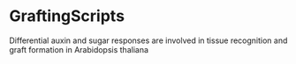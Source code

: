 # GraftingScripts
Differential auxin and sugar responses are involved in tissue recognition and graft formation in Arabidopsis thaliana
